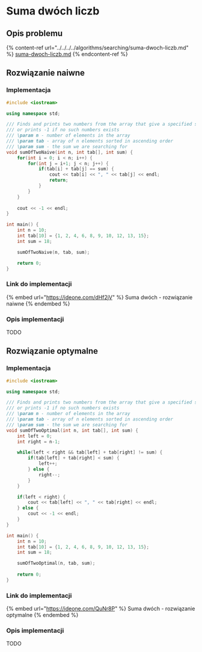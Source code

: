 # Suma dwóch liczb

## Opis problemu

{% content-ref url="../../../../algorithms/searching/suma-dwoch-liczb.md" %}
[suma-dwoch-liczb.md](../../../../algorithms/searching/suma-dwoch-liczb.md)
{% endcontent-ref %}

## Rozwiązanie naiwne

### Implementacja

```cpp
#include <iostream>

using namespace std;

/// Finds and prints two numbers from the array that give a specified sum
/// or prints -1 if no such numbers exists
/// \param n - number of elements in the array
/// \param tab - array of n elements sorted in ascending order
/// \param sum - the sum we are searching for
void sumOfTwoNaive(int n, int tab[], int sum) {
    for(int i = 0; i < n; i++) {
        for(int j = i+1; j < n; j++) {
            if(tab[i] + tab[j] == sum) {
                cout << tab[i] << ", " << tab[j] << endl;
                return;
            }
        }
    }
    
    cout << -1 << endl;
}

int main() {
    int n = 10;
    int tab[10] = {1, 2, 4, 6, 8, 9, 10, 12, 13, 15};
    int sum = 18;

    sumOfTwoNaive(n, tab, sum);

    return 0;
}
```

### Link do implementacji

{% embed url="https://ideone.com/dHf2jV" %}
Suma dwóch - rozwiązanie naiwne
{% endembed %}

### Opis implementacji

TODO

## Rozwiązanie optymalne

### Implementacja

```cpp
#include <iostream>

using namespace std;

/// Finds and prints two numbers from the array that give a specified sum
/// or prints -1 if no such numbers exists
/// \param n - number of elements in the array
/// \param tab - array of n elements sorted in ascending order
/// \param sum - the sum we are searching for
void sumOfTwoOptimal(int n, int tab[], int sum) {
    int left = 0;
    int right = n-1;

    while(left < right && tab[left] + tab[right] != sum) {
        if(tab[left] + tab[right] < sum) {
            left++;
        } else {
            right--;
        }
    }

    if(left < right) {
        cout << tab[left] << ", " << tab[right] << endl;
    } else {
        cout << -1 << endl;
    }
}

int main() {
    int n = 10;
    int tab[10] = {1, 2, 4, 6, 8, 9, 10, 12, 13, 15};
    int sum = 18;

    sumOfTwoOptimal(n, tab, sum);
    
    return 0;
}
```

### Link do implementacji

{% embed url="https://ideone.com/QuNr8P" %}
Suma dwóch - rozwiązanie optymalne
{% endembed %}

### Opis implementacji

TODO
